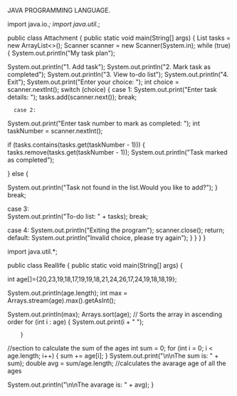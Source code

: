 JAVA PROGRAMMING LANGUAGE.


import java.io.*;
import java.util.*;

public class Attachment {
public static void main(String[] args) {
        List<String> tasks = new ArrayList<>();
        Scanner scanner = new Scanner(System.in);
        while (true) {
            System.out.println("My task plan");
           
  System.out.println("1. Add task");
  System.out.println("2. Mark task as completed");
  System.out.println("3. View to-do list");
  System.out.println("4. Exit");
  System.out.print("Enter your choice: ");
     int choice = scanner.nextInt();
     switch (choice) {
     case 1:
  System.out.print("Enter task details: ");
                    tasks.add(scanner.next());
         break;
      
      case 2:
   System.out.print("Enter task number to mark as completed: ");
   int taskNumber = scanner.nextInt();
  
  if (tasks.contains(tasks.get(taskNumber - 1))) {
                        tasks.remove(tasks.get(taskNumber - 1));
                        System.out.println("Task marked as completed");

 } else {
                    
System.out.println("Task not found in the list.Would you like to add?");
    }
  break;
  
               
  case 3:   
  System.out.println("To-do list: " + tasks);
      break;
               
  case 4:
                    System.out.println("Exiting the program");
    scanner.close();
      return;
        default:
                    System.out.println("Invalid choice, please try again");
            }
        }
    }
}



import java.util.*;

public class Reallife {
public static void main(String[] args) {
		
int age[]={20,23,19,18,17,19,19,18,21,24,26,17,24,19,18,18,19};
	
System.out.println(age.length);
  int max = Arrays.stream(age).max().getAsInt();
		
System.out.println(max);
		Arrays.sort(age); 
  // Sorts the array in ascending order
        for (int i : age) {
 System.out.print(i + " ");
            
        }
  //section to calculate the sum of the ages
        int sum = 0;
        for (int i = 0; i < age.length; i++) {
            sum += age[i];
        }
System.out.print("\n\nThe sum is: " + sum);
        double avg = sum/age.length;
  //calculates the avarage age of all the ages
  
System.out.println("\n\nThe avarage is: " + avg);
	}
